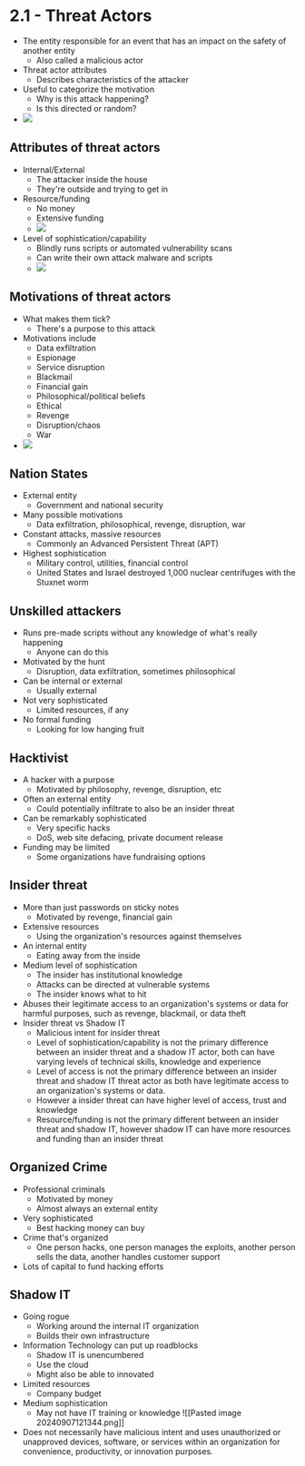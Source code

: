 # 2.1 - Threat Actors
- The entity responsible for an event that has an impact on the safety of another entity
	- Also called a malicious actor
- Threat actor attributes
	- Describes characteristics of the attacker
- Useful to categorize the motivation
	- Why is this attack happening?
	- Is this directed or random?
- ![](assets/Pasted%20image%2020240923142532.png)
## Attributes of threat actors
- Internal/External
	- The attacker inside the house
	- They're outside and trying to get in
- Resource/funding
	- No money
	- Extensive funding
	- ![](assets/Pasted%20image%2020240923142545.png)
- Level of sophistication/capability
	- Blindly runs scripts or automated vulnerability scans
	- Can write their own attack malware and scripts
	- ![](assets/Pasted%20image%2020240923142553.png)
## Motivations of threat actors
- What makes them tick?
	- There's a purpose to this attack
- Motivations include
	- Data exfiltration
	- Espionage
	- Service disruption
	- Blackmail
	- Financial gain
	- Philosophical/political beliefs
	- Ethical
	- Revenge
	- Disruption/chaos
	- War
- ![](assets/Pasted%20image%2020240923142605.png)
## Nation States
- External entity
	- Government and national security
- Many possible motivations
	- Data exfiltration, philosophical, revenge, disruption, war
- Constant attacks, massive resources
	- Commonly an Advanced Persistent Threat (APT)
- Highest sophistication
	- Military control, utilities, financial control
	- United States and Israel destroyed 1,000 nuclear centrifuges with the Stuxnet worm
## Unskilled attackers
- Runs pre-made scripts without any knowledge of what's really happening
	- Anyone can do this
- Motivated by the hunt
	- Disruption, data exfiltration, sometimes philosophical
- Can be internal or external
	- Usually external
- Not very sophisticated
	- Limited resources, if any
- No formal funding
	- Looking for low hanging fruit
## Hacktivist
- A hacker with a purpose
	- Motivated by philosophy, revenge, disruption, etc
- Often an external entity
	- Could potentially infiltrate to also be an insider threat
- Can be remarkably sophisticated
	- Very specific hacks
	- DoS, web site defacing, private document release
- Funding may be limited
	- Some organizations have fundraising options
## Insider threat
- More than just passwords on sticky notes
	- Motivated by revenge, financial gain
- Extensive resources
	- Using the organization's resources against themselves
- An internal entity
	- Eating away from the inside
- Medium level of sophistication
	- The insider has institutional knowledge
	- Attacks can be directed at vulnerable systems
	- The insider knows what to hit
- Abuses their legitimate access to an organization's systems or data for harmful purposes, such as revenge, blackmail, or data theft
- Insider threat vs Shadow IT
	- Malicious intent for insider threat
	- Level of sophistication/capability is not the primary difference between an insider threat and a shadow IT actor, both can have varying levels of technical skills, knowledge and experience
	- Level of access is not the primary difference between an insider threat and shadow IT threat actor as both have legitimate access to an organization's systems or data.
	- However a insider threat can have higher level of access, trust and knowledge
	- Resource/funding is not the primary different between an insider threat and shadow IT, however shadow IT can have more resources and funding than an insider threat
## Organized Crime
- Professional criminals
	- Motivated by money
	- Almost always an external entity
- Very sophisticated
	- Best hacking money can buy
- Crime that's organized
	- One person hacks, one person manages the exploits, another person sells the data, another handles customer support
- Lots of capital to fund hacking efforts
## Shadow IT
- Going rogue
	- Working around the internal IT organization
	- Builds their own infrastructure
- Information Technology can put up roadblocks
	- Shadow IT is unencumbered
	- Use the cloud
	- Might also be able to innovated
- Limited resources
	- Company budget
- Medium sophistication
	- May not have IT training or knowledge
![[Pasted image 20240907121344.png]]
- Does not necessarily have malicious intent and uses unauthorized or unapproved devices, software, or services within an organization for convenience, productivity, or innovation purposes.